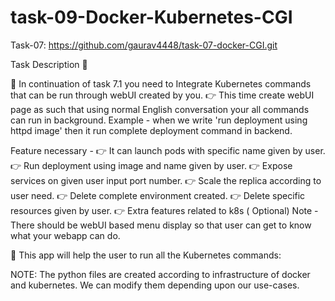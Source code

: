 # task-09-Docker-Kubernetes-CGI

Task-07: https://github.com/gaurav4448/task-07-docker-CGI.git

Task Description 📄

📌 In continuation of task 7.1 you need to Integrate Kubernetes commands that can be run through webUI created by you. 
👉 This time create webUI page as such that using normal English conversation your all commands can run in background. 
Example - when we write 'run deployment using httpd image' then it run complete deployment command in backend. 

Feature necessary -
👉 It can launch pods with specific name given by user. 
👉 Run deployment using image and name given by user. 
👉 Expose services on given user input port number. 
👉 Scale the replica according to user need. 
👉 Delete complete environment created. 
👉 Delete specific resources given by user. 
👉 Extra features related to k8s ( Optional) 
Note - There should be webUI based menu display so that user can get to know what your webapp can do. 

📌 This app will help the user to run all the Kubernetes commands:


NOTE:
The python files are created according to infrastructure of docker and kubernetes. We can modify them depending upon our use-cases.

